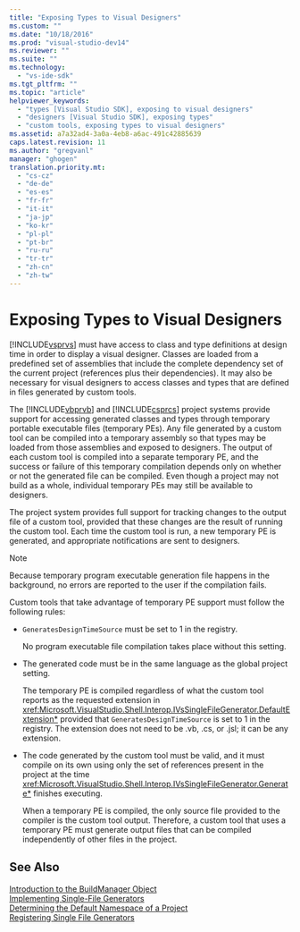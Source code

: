 ```yaml
---
title: "Exposing Types to Visual Designers"
ms.custom: ""
ms.date: "10/18/2016"
ms.prod: "visual-studio-dev14"
ms.reviewer: ""
ms.suite: ""
ms.technology: 
  - "vs-ide-sdk"
ms.tgt_pltfrm: ""
ms.topic: "article"
helpviewer_keywords: 
  - "types [Visual Studio SDK], exposing to visual designers"
  - "designers [Visual Studio SDK], exposing types"
  - "custom tools, exposing types to visual designers"
ms.assetid: a7a32ad4-3a0a-4eb8-a6ac-491c42885639
caps.latest.revision: 11
ms.author: "gregvanl"
manager: "ghogen"
translation.priority.mt: 
  - "cs-cz"
  - "de-de"
  - "es-es"
  - "fr-fr"
  - "it-it"
  - "ja-jp"
  - "ko-kr"
  - "pl-pl"
  - "pt-br"
  - "ru-ru"
  - "tr-tr"
  - "zh-cn"
  - "zh-tw"
---
```

# Exposing Types to Visual Designers
[!INCLUDE[vsprvs](../codequality/includes/vsprvs_md.md)] must have access to class and type definitions at design time in order to display a visual designer. Classes are loaded from a predefined set of assemblies that include the complete dependency set of the current project (references plus their dependencies). It may also be necessary for visual designers to access classes and types that are defined in files generated by custom tools.  
  
 The [!INCLUDE[vbprvb](../codequality/includes/vbprvb_md.md)] and [!INCLUDE[csprcs](../datatools/includes/csprcs_md.md)] project systems provide support for accessing generated classes and types through temporary portable executable files (temporary PEs). Any file generated by a custom tool can be compiled into a temporary assembly so that types may be loaded from those assemblies and exposed to designers. The output of each custom tool is compiled into a separate temporary PE, and the success or failure of this temporary compilation depends only on whether or not the generated file can be compiled. Even though a project may not build as a whole, individual temporary PEs may still be available to designers.  
  
 The project system provides full support for tracking changes to the output file of a custom tool, provided that these changes are the result of running the custom tool. Each time the custom tool is run, a new temporary PE is generated, and appropriate notifications are sent to designers.  
  
> [!NOTE]
>  Because temporary program executable generation file happens in the background, no errors are reported to the user if the compilation fails.  
  
 Custom tools that take advantage of temporary PE support must follow the following rules:  
  
-   `GeneratesDesignTimeSource` must be set to 1 in the registry.  
  
     No program executable file compilation takes place without this setting.  
  
-   The generated code must be in the same language as the global project setting.  
  
     The temporary PE is compiled regardless of what the custom tool reports as the requested extension in <xref:Microsoft.VisualStudio.Shell.Interop.IVsSingleFileGenerator.DefaultExtension*> provided that `GeneratesDesignTimeSource` is set to 1 in the registry. The extension does not need to be .vb, .cs, or .jsl; it can be any extension.  
  
-   The code generated by the custom tool must be valid, and it must compile on its own using only the set of references present in the project at the time <xref:Microsoft.VisualStudio.Shell.Interop.IVsSingleFileGenerator.Generate*> finishes executing.  
  
     When a temporary PE is compiled, the only source file provided to the compiler is the custom tool output. Therefore, a custom tool that uses a temporary PE must generate output files that can be compiled independently of other files in the project.  
  
## See Also  
 [Introduction to the BuildManager Object](http://msdn.microsoft.com/en-us/50080ec2-c1c9-412c-98ef-18d7f895e7fa)   
 [Implementing Single-File Generators](../extensibility/implementing-single-file-generators.md)   
 [Determining the Default Namespace of a Project](../misc/determining-the-default-namespace-of-a-project.md)   
 [Registering Single File Generators](../extensibility/registering-single-file-generators.md)